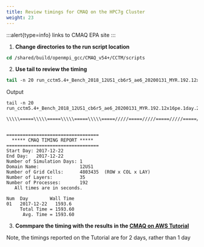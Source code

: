 ```yaml
---
title: Review timings for CMAQ on the HPC7g Cluster
weight: 23
---
```


:::alert{type=info}
links to CMAQ EPA site
:::


1. **Change directories to the run script location**

```csh
cd /shared/build/openmpi_gcc/CMAQ_v54+/CCTM/scripts
```


2. **Use tail to review the timing**

```csh
tail -n 20 run_cctm5.4+_Bench_2018_12US1_cb6r5_ae6_20200131_MYR.192.12x16pe.2day.20171222start.3x64.log
```

Output

```
tail -n 20 run_cctm5.4+_Bench_2018_12US1_cb6r5_ae6_20200131_MYR.192.12x16pe.1day.20171222start.3x64.log

\\\\\=====\\\\\=====\\\\\=====\\\\\=====/////=====/////=====/////=====/////


==================================
  ***** CMAQ TIMING REPORT *****
==================================
Start Day: 2017-12-22
End Day:   2017-12-22
Number of Simulation Days: 1
Domain Name:               12US1
Number of Grid Cells:      4803435  (ROW x COL x LAY)
Number of Layers:          35
Number of Processes:       192
   All times are in seconds.

Num  Day        Wall Time
01   2017-12-22   1593.6
     Total Time = 1593.60
      Avg. Time = 1593.60

```


3. **Commpare the timing with the results in the [CMAQ on AWS Tutorial](https://pcluster-cmaq.readthedocs.io/en/latest/user_guide_pcluster/Performance-Opt/performance-optimization.html#benchmark-timing-for-hpc7g-16xlarge-with-64-processors-per-node)**

Note, the timings reported on the Tutorial are for 2 days, rather than 1 day
